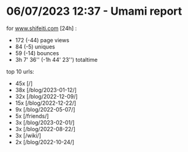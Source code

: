 # 06/07/2023 12:37 - Umami report
for www.shifeiti.com [24h] :

 - 172 (-44) page views
 - 84 (-5) uniques
 - 59 (-14) bounces
 - 3h 7' 36'' (-1h 44' 23'') totaltime


top 10 urls:
 - 45x [/]
 - 38x [/blog/2023-01-12/]
 - 32x [/blog/2022-12-09/]
 - 15x [/blog/2022-12-22/]
 - 9x [/blog/2022-05-07/]
 - 5x [/friends/]
 - 3x [/blog/2023-02-01/]
 - 3x [/blog/2022-08-22/]
 - 3x [/wiki/]
 - 2x [/blog/2022-10-24/]


